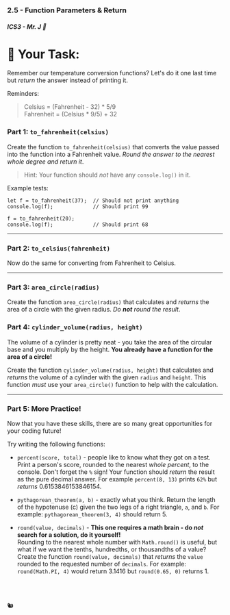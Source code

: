 ### 2.5 - Function Parameters & Return

##### ICS3 - Mr. J 🐧

# 📝 Your Task:

Remember our temperature conversion functions? Let's do it one last time but _return_ the answer instead of printing it.

Reminders:

> Celsius = (Fahrenheit - 32) * 5/9  
Fahrenheit = (Celsius * 9/5) + 32

### Part 1: `to_fahrenheit(celsius)`

Create the function `to_fahrenheit(celsius)` that converts the value passed into the function into a Fahrenheit value. _Round the answer to the nearest whole degree and return it_.

> Hint: Your function should _not_ have any `console.log()` in it.

Example tests:
```JS
let f = to_fahrenheit(37);  // Should not print anything
console.log(f);             // Should print 99

f = to_fahrenheit(20);
console.log(f);             // Should print 68
```

---

### Part 2: `to_celsius(fahrenheit)`

Now do the same for converting from Fahrenheit to Celsius.

---

### Part 3: `area_circle(radius)`

Create the function `area_circle(radius)` that calculates and _returns_ the area of a circle with the given radius. _Do **not** round the result_.

### Part 4: `cylinder_volume(radius, height)`

The volume of a cylinder is pretty neat - you take the area of the circular base and you multiply by the height. **You already have a function for the area of a circle!**

Create the function `cylinder_volume(radius, height)` that calculates and _returns_ the volume of a cylinder with the given `radius` and `height`. This function _must_ use your `area_circle()` function to help with the calculation.

---

### Part 5: More Practice!

Now that you have these skills, there are so many great opportunities for your coding future!

Try writing the following functions:

- `percent(score, total)` - people like to know what they got on a test. Print a person's score, rounded to the nearest _whole percent_, to the console. Don't forget the `%` sign! Your function should _return_ the result as the pure decimal answer. For example `percent(8, 13)` prints `62%` but _returns_ 0.6153846153846154.  

- `pythagorean_theorem(a, b)` - exactly what you think. Return the length of the hypotenuse (c) given the two legs of a right triangle, `a`, and `b`. For example: `pythagorean_theorem(3, 4)` should return 5.  

- `round(value, decimals)` - **This one requires a math brain - do _not_ search for a solution, do it yourself!**  
  Rounding to the nearest whole number with `Math.round()` is useful, but what if we want the tenths, hundredths, or thousandths of a value? Create the function `round(value, decimals)` that _returns_ the `value` rounded to the requested number of `decimals`. For example: `round(Math.PI, 4)` would return 3.1416 but `round(0.65, 0)` returns 1.  


<br>
<br>

🐿️
